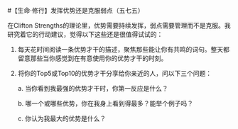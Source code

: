 #【生命⋅修行】发挥优势还是克服弱点（五七五）

在Clifton Strengths的理论里，优势需要持续发挥，弱点需要管理而不是克服。我研究着它的行动建议，觉得以下这些还是很值得试试的：

1. 每天花时间阅读一条优势才干的描述，聚焦那些能让你有共鸣的词句。整天都留意那些当你感觉到在有意使用你的优势才干的时刻。

2. 将你的Top5或Top10的优势才干分享给你亲近的人，问以下三个问题：

   a. 当你看到我最强的优势才干时，你第一反应是什么？

   b. 哪一个或哪些优势，你在我身上看到得最多？能举个例子吗？

   c. 你认为我最大的优势是什么？